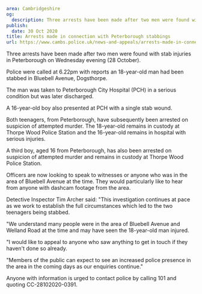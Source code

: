 ```yaml
area: Cambridgeshire
og:
  description: Three arrests have been made after two men were found with stab injuries in Peterborough on Wednesday evening (28 October).
publish:
  date: 30 Oct 2020
title: Arrests made in connection with Peterborough stabbings
url: https://www.cambs.police.uk/news-and-appeals/arrests-made-in-connection-with-peterborough-stabbings
```

Three arrests have been made after two men were found with stab injuries in Peterborough on Wednesday evening (28 October).

Police were called at 6.22pm with reports an 18-year-old man had been stabbed in Bluebell Avenue, Dogsthorpe.

The man was taken to Peterborough City Hospital (PCH) in a serious condition but was later discharged.

A 16-year-old boy also presented at PCH with a single stab wound.

Both teenagers, from Peterborough, have subsequently been arrested on suspicion of attempted murder. The 18-year-old remains in custody at Thorpe Wood Police Station and the 16-year-old remains in hospital with serious injuries.

A third boy, aged 16 from Peterborough, has also been arrested on suspicion of attempted murder and remains in custody at Thorpe Wood Police Station.

Officers are now looking to speak to witnesses or anyone who was in the area of Bluebell Avenue at the time. They would particularly like to hear from anyone with dashcam footage from the area.

Detective Inspector Tim Archer said: "This investigation continues at pace as we work to establish the full circumstances which led to the two teenagers being stabbed.

"We understand many people were in the area of Bluebell Avenue and Welland Road at the time and may have seen the 18-year-old man injured.

"I would like to appeal to anyone who saw anything to get in touch if they haven't done so already.

"Members of the public can expect to see an increased police presence in the area in the coming days as our enquiries continue."

Anyone with information is urged to contact police by calling 101 and quoting CC-28102020-0391.
